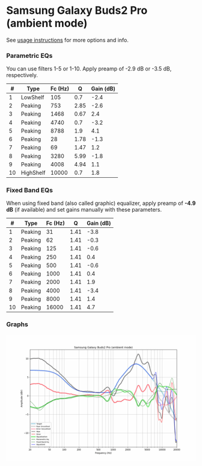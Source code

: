 # Samsung Galaxy Buds2 Pro (ambient mode)
See [usage instructions](https://github.com/jaakkopasanen/AutoEq#usage) for more options and info.

### Parametric EQs
You can use filters 1-5 or 1-10. Apply preamp of -2.9 dB or -3.5 dB, respectively.

|   # | Type      |   Fc (Hz) |    Q |   Gain (dB) |
|-----|-----------|-----------|------|-------------|
|   1 | LowShelf  |       105 | 0.7  |        -2.4 |
|   2 | Peaking   |       753 | 2.85 |        -2.6 |
|   3 | Peaking   |      1468 | 0.67 |         2.4 |
|   4 | Peaking   |      4740 | 0.7  |        -3.2 |
|   5 | Peaking   |      8788 | 1.9  |         4.1 |
|   6 | Peaking   |        28 | 1.78 |        -1.3 |
|   7 | Peaking   |        69 | 1.47 |         1.2 |
|   8 | Peaking   |      3280 | 5.99 |        -1.8 |
|   9 | Peaking   |      4008 | 4.94 |         1.1 |
|  10 | HighShelf |     10000 | 0.7  |         1.8 |

### Fixed Band EQs
When using fixed band (also called graphic) equalizer, apply preamp of **-4.9 dB** (if available) and set gains manually with these parameters.

|   # | Type    |   Fc (Hz) |    Q |   Gain (dB) |
|-----|---------|-----------|------|-------------|
|   1 | Peaking |        31 | 1.41 |        -3.8 |
|   2 | Peaking |        62 | 1.41 |        -0.3 |
|   3 | Peaking |       125 | 1.41 |        -0.6 |
|   4 | Peaking |       250 | 1.41 |         0.4 |
|   5 | Peaking |       500 | 1.41 |        -0.6 |
|   6 | Peaking |      1000 | 1.41 |         0.4 |
|   7 | Peaking |      2000 | 1.41 |         1.9 |
|   8 | Peaking |      4000 | 1.41 |        -3.4 |
|   9 | Peaking |      8000 | 1.41 |         1.4 |
|  10 | Peaking |     16000 | 1.41 |         4.7 |

### Graphs
![](./Samsung%20Galaxy%20Buds2%20Pro%20(ambient%20mode).png)
